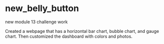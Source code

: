 # new_belly_button
new module 13 challenge work

Created a webpage that has a horizontal bar chart, bubble chart, and gauge chart. Then customized the dashboard with colors and photos. 
